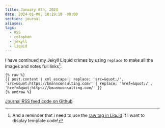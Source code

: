 ```yaml
---
title: January 8th, 2024
date: 2024-01-08, 10:19:18 -08:00
section: journal
aliases: 
tags:
  - RSS
  - colophon
  - jekyll
  - liquid
---
```

I have continued my Jekyll Liquid crimes by using `replace` to make all the images and notes full links[^raw]:

```
{% raw %}
{{ post.content | xml_escape | replace: 'src=&quot;/', 'src=&quot;https://bmannconsulting.com/' | replace: 'href=&quot;/', 'href=&quot;https://bmannconsulting.com/' }}
{% endraw %}
```

[Journal RSS feed code on Github](https://github.com/bmann/bmcgarden/blob/archivetrim/journal.xml)

[^raw]: And a reminder that i need to use the [raw tag in Liquid](https://shopify.dev/docs/api/liquid/tags/raw) if I want to display template code!